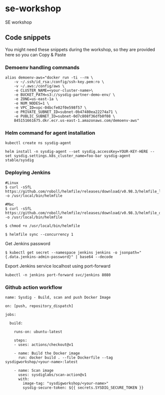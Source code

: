 # se-workshop
SE workshop

## Code snippets

You might need these snippets during the workshop, so they are provided here so you can Copy & Paste

### Demoenv handling commands

```
alias demoenv-aws="docker run -ti --rm \
	-v ~/.ssh/id_rsa:/config/ssh-key.pem:ro \
	-v ~/.aws:/config/aws \
	-e CLUSTER_NAME=<your-cluster-name>\
	-e BUCKET_PATH=s3://sysdig-partner-demo-env/ \
	-e ZONE=us-east-1a \
	-e NUM_NODES=1 \
	-e VPC_ID=vpc-04bcfe02f0e598f57 \
	-e PRIVATE_SUBNET_ID=subnet-0b47480ea22274a71 \
	-e PUBLIC_SUBNET_ID=subnet-0d7c808f36dfb0f08 \
	845151661675.dkr.ecr.us-east-1.amazonaws.com/demoenv-aws"
```

### Helm command for agent installation

```
kubectl create ns sysdig-agent

helm install -n sysdig-agent --set sysdig.accessKey=YOUR-KEY-HERE --set sysdig.settings.k8s_cluster_name=foo-bar sysdig-agent stable/sysdig
```

### Deploying Jenkins

```
#Linux
$ curl -sSfL https://github.com/roboll/helmfile/releases/download/v0.98.3/helmfile_linux_amd64 -o /usr/local/bin/helmfile

#Mac
$ curl -sSfL https://github.com/roboll/helmfile/releases/download/v0.98.3/helmfile_darwin_amd64 -o /usr/local/bin/helmfile

$ chmod +x /usr/local/bin/helmfile

$ helmfile sync --concurrency 1

```

Get Jenkins password
```
$ kubectl get secret --namespace jenkins jenkins -o jsonpath="{.data.jenkins-admin-password}" | base64 --decode
```

Export Jenkins service localhost using port-forward

```
kubectl -n jenkins port-forward svc/jenkins 8080
```

### Github action workflow

```
name: Sysdig - Build, scan and push Docker Image

on: [push, repository_dispatch]

jobs:

  build:

    runs-on: ubuntu-latest

    steps:
    - uses: actions/checkout@v1

    - name: Build the Docker image
      run: docker build . --file Dockerfile --tag sysdigworkshop/<your-name>:latest

    - name: Scan image
      uses: sysdiglabs/scan-action@v1
      with:
        image-tag: "sysdigworkshop/<your-name>"
        sysdig-secure-token: ${{ secrets.SYSDIG_SECURE_TOKEN }}

```